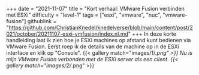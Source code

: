 +++
date = "2021-11-07"
title = "Kort verhaal: VMware Fusion verbinden met ESXi"
difficulty = "level-1"
tags = ["esxi", "vmware", "nuc", "vmware-fusion"]
githublink = "https://github.com/ChristianKnedel/knedelverse/blob/main/content/post/2021/october/20211107-esxi-vmfusion/index.nl.md"
+++
In deze korte handleiding laat ik zien hoe je ESXi machines op afstand kunt bedienen via VMware Fusion. Eerst roep ik de details van de machine op in de ESXi interface en klik op "Console".
{{< gallery match="images/1/*.png" >}}
Nu is mijn VMware Fusion verbonden met de ESXi server als een client.
{{< gallery match="images/2/*.png" >}}
